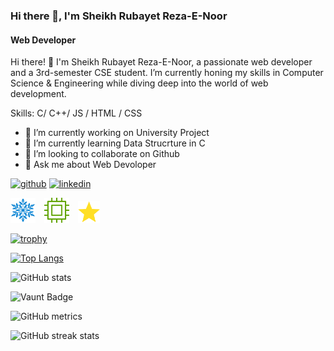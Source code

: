 ### Hi there 👋,  I'm Sheikh Rubayet Reza-E-Noor
#### Web Developer
Hi there! 👋 I'm Sheikh Rubayet Reza-E-Noor, a passionate web developer and a 3rd-semester CSE student. I’m currently honing my skills in Computer Science & Engineering while diving deep into the world of web development.

Skills:  C/ C++/ JS / HTML / CSS

- 🔭 I’m currently working on University Project 
- 🌱 I’m currently learning Data Strucrture in C 
- 👯 I’m looking to collaborate on Github 
- 💬 Ask me about Web Devoloper 


[<img src='https://cdn.jsdelivr.net/npm/simple-icons@3.0.1/icons/github.svg' alt='github' height='40'>](https://github.com/sheikh-rubayet)  [<img src='https://cdn.jsdelivr.net/npm/simple-icons@3.0.1/icons/linkedin.svg' alt='linkedin' height='40'>](https://www.linkedin.com/in/sheikh-rubayet-reza-e-noor-3065a4352/)  

<a href='https://archiveprogram.github.com/'><img src='https://raw.githubusercontent.com/acervenky/animated-github-badges/master/assets/acbadge.gif' width='40' height='40'></a> <a href='https://docs.github.com/en/developers'><img src='https://raw.githubusercontent.com/acervenky/animated-github-badges/master/assets/devbadge.gif' width='40' height='40'></a> <a href='https://stars.github.com/'><img src='https://raw.githubusercontent.com/acervenky/animated-github-badges/master/assets/starbadge.gif' width='35' height='35'></a> 

[![trophy](https://github-profile-trophy.vercel.app/?username=sheikh-rubayet)](https://github.com/ryo-ma/github-profile-trophy)

[![Top Langs](https://github-readme-stats.vercel.app/api/top-langs/?username=sheikh-rubayet)](https://github.com/anuraghazra/github-readme-stats)

![GitHub stats](https://github-readme-stats.vercel.app/api?username=sheikh-rubayet&show_icons=true&count_private=true)  

![Vaunt Badge](https://api.vaunt.dev/v1/github/entities/sheikh-rubayet/contributions?format=svg&private=true)  

![GitHub metrics](https://metrics.lecoq.io/sheikh-rubayet)  

![GitHub streak stats](https://streak-stats.demolab.com/?user=sheikh-rubayet)  

